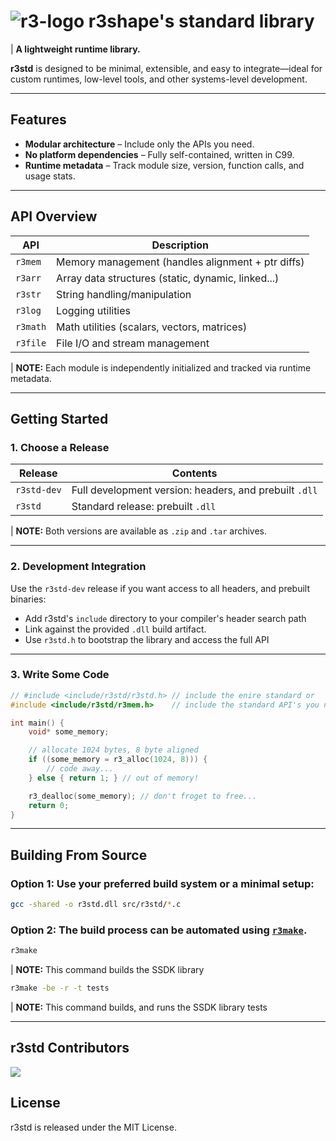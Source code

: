 # ![r3-logo](link) **r3shape's standard library**
| **A lightweight runtime library.**


**r3std** is designed to be minimal, extensible, and easy to integrate—ideal for custom runtimes, low-level tools, and other systems-level development.

---
## Features

- **Modular architecture** – Include only the APIs you need.
- **No platform dependencies** – Fully self-contained, written in C99.
- **Runtime metadata** – Track module size, version, function calls, and usage stats.

---

## API Overview
| API     | Description                           |
|---------|---------------------------------------|
| `r3mem`    | Memory management (handles alignment + ptr diffs)  |
| `r3arr`    | Array data structures (static, dynamic, linked...) |
| `r3str`    | String handling/manipulation                    |
| `r3log`    | Logging utilities                               |
| `r3math`   | Math utilities (scalars, vectors, matrices)     |
| `r3file`   | File I/O and stream management                  |

| <b>NOTE:</b> Each module is independently initialized and tracked via runtime metadata.

---

## Getting Started

### 1. Choose a Release

| Release       | Contents                                                                 |
|---------------|--------------------------------------------------------------------------|
| `r3std-dev`   | Full development version: headers, and prebuilt `.dll`    |
| `r3std`       | Standard release: prebuilt `.dll`                         |

| <b>NOTE:</b> Both versions are available as `.zip` and `.tar` archives.

---

### 2. Development Integration

Use the `r3std-dev` release if you want access to all headers, and prebuilt binaries:

- Add r3std's `include` directory to your compiler's header search path
- Link against the provided `.dll` build artifact.
- Use `r3std.h` to bootstrap the library and access the full API

---

### 3. Write Some Code
```c
// #include <include/r3std/r3std.h> // include the enire standard or
#include <include/r3std/r3mem.h>    // include the standard API's you need

int main() {
    void* some_memory;

    // allocate 1024 bytes, 8 byte aligned
    if ((some_memory = r3_alloc(1024, 8))) {
        // code away...
    } else { return 1; } // out of memory!

    r3_dealloc(some_memory); // don't froget to free...
    return 0;
}
```

---

## Building From Source

### Option 1: Use your preferred build system or a minimal setup:

```bash
gcc -shared -o r3std.dll src/r3std/*.c
```

### Option 2: The build process can be automated using [`r3make`](https://github.com/r3shape/r3make).

```bash
r3make
```
| <b>NOTE:</b> This command builds the SSDK library

```bash
r3make -be -r -t tests
```
| <b>NOTE:</b> This command builds, and runs the SSDK library tests

---

## r3std Contributors

<a href="https://github.com/r3shape/r3std/graphs/contributors">
  <img src="https://contrib.rocks/image?repo=r3shape/r3std" />
</a>

## License

r3std is released under the MIT License.

